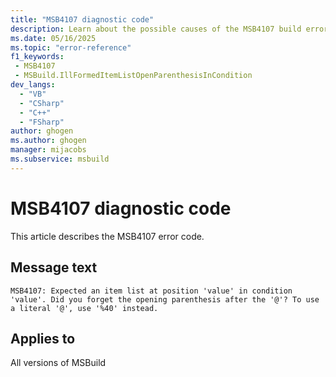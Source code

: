 ```yaml
---
title: "MSB4107 diagnostic code"
description: Learn about the possible causes of the MSB4107 build error, and get troubleshooting tips.
ms.date: 05/16/2025
ms.topic: "error-reference"
f1_keywords:
 - MSB4107
 - MSBuild.IllFormedItemListOpenParenthesisInCondition
dev_langs:
  - "VB"
  - "CSharp"
  - "C++"
  - "FSharp"
author: ghogen
ms.author: ghogen
manager: mijacobs
ms.subservice: msbuild
---
```


# MSB4107 diagnostic code

<!-- :::ErrorDefinitionDescription::: -->
<!-- :::editable-content name="introDescription"::: -->
This article describes the MSB4107 error code.
<!-- :::editable-content-end::: -->

## Message text

<!-- :::editable-content name="messageText"::: -->
`MSB4107: Expected an item list at position 'value' in condition 'value'. Did you forget the opening parenthesis after the '@'? To use a literal '@', use '%40' instead.`
<!-- :::editable-content-end::: -->
<!-- MSB4107: Expected an item list at position {1} in condition "{0}". Did you forget the opening parenthesis after the '@'? To use a literal '@', use '%40' instead. -->

<!-- :::editable-content name="postOutputDescription"::: -->
<!--
{StrBegin="MSB4107: "}
-->
<!-- :::editable-content-end::: -->
<!-- :::ErrorDefinitionDescription-end::: -->

## Applies to

All versions of MSBuild
